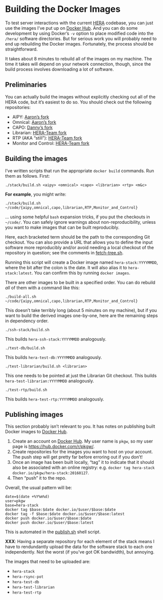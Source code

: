 <!-- To HTML-ify this file locally, use `grip --wide` on it. -->

Building the Docker Images
==========================

To test server interactions with the current [HERA] codebase, you can just use
the images I’ve put up on [Docker Hub]. And you can do some development by
using Docker’s `-v` option to place modified code into the `/hera/` software
directories. But for serious work you will probably need to end up rebuilding
the Docker images. Fortunately, the process should be straightforward.

[HERA]: http://reionization.org/
[Docker Hub]: https://hub.docker.com/

It takes about 8 minutes to rebuild all of the images on my machine. The time
it takes will depend on your network connection, though, since the build
process involves downloading a lot of software.


Preliminaries
-------------

You can actually build the images without explicitly checking out all of the
HERA code, but it’s easiest to do so. You should check out the following
repositories:

* AIPY: [Aaron’s fork](https://github.com/AaronParsons/aipy/)
* Omnical: [Aaron’s fork](https://github.com/AaronParsons/omnical/)
* CAPO: [Danny’s fork](https://github.com/dannyjacobs/capo/)
* Librarian: [HERA-Team fork](https://github.com/HERA-Team/librarian/)
* RTP (AKA “still”): [HERA-Team fork](https://github.com/HERA-Team/RTP/)
* Monitor and Control: [HERA-Team fork](https://github.com/HERA-Team/Monitor_and_Control/)


Building the images
-------------------

I’ve written scripts that run the appropriate `docker build` commands. Run them
as follows. First:

```
./stack/build.sh <aipy> <omnical> <capo> <librarian> <rtp> <m&c>
```

**For example**, you might write:

```
./stack/build.sh ~/code/{aipy,omnical,capo,librarian,RTP,Monitor_and_Control}
```

… using some helpful `bash` expansion tricks, if you put the checkouts in
`~/code/`. You can safely ignore warnings about non-reproducibility, unless
you want to make images that can be built reproducibly.

Here, each bracketed term should be the path to the corresponding Git
checkout. You can also provide a URL that allows you to define the input
software more reproducibly and/or avoid needing a local checkout of the
repository in question; see the comments in [fetch-tree.sh](fetch-tree.sh).

Running this script will create a Docker image named `hera-stack:YYYYMMDD`,
where the bit after the colon is the date. It will also alias it to
`hera-stack:latest`. You can confirm this by running `docker images`.

There are other images to be built in a specified order. You can do rebuild
*all* of them with a command like this:

```
./build-all.sh ~/code/{aipy,omnical,capo,librarian,RTP,Monitor_and_Control}
```

This doesn’t take terribly long (about 5 minutes on my machine), but if you
want to build the derived images one-by-one, here are the remaining steps in
dependency order.

```
./ssh-stack/build.sh
```

This builds `hera-ssh-stack:YYYYMMDD` analogously.

```
./test-db/build.sh
```

This builds `hera-test-db:YYYYMMDD` analogously.

```
./test-librarian/build.sh <librarian>
```

This one needs to be pointed at just the Librarian Git checkout. This builds
`hera-test-librarian:YYYYMMDD` analogously.

```
./test-rtp/build.sh
```

This builds `hera-test-rtp:YYYYMMDD` analogously.


Publishing images
-----------------

This section probably isn’t relevant to you. It has notes on publishing built
Docker images to [Docker Hub].

1. Create an account on [Docker Hub]. My user name is `pkgw`, so my user page
is <https://hub.docker.com/r/pkgw/>.
1. Create repositories for the images you want to host on your account. The
push step will get pretty far before erroring out if you don’t!
1. Once an image has been built locally, “tag” it to indicate that it should
also be associated with an online registry: e.g. `docker tag
hera-stack docker.io/pkgw/hera-stack:20160127`.
1. Then “push” it to the repo.

Overall, the usual pattern will be:

```
date=$(date +%Y%m%d)
user=pkgw
base=hera-stack
docker tag $base:$date docker.io/$user/$base:$date
docker tag -f $base:$date docker.io/$user/$base:latest
docker push docker.io/$user/$base:$date
docker push docker.io/$user/$base:latest
```

This is automated in the [publish.sh](publish.sh) shell script.

**XXX**: Having a separate repository for each element of the stack means I
have to rendundantly upload the data for the software stack to each one
independently. Not the worst (if you’ve got OK bandwidth), but annoying.

The images that need to be uploaded are:

* `hera-stack`
* `hera-rsync-pot`
* `hera-test-db`
* `hera-test-librarian`
* `hera-test-rtp`
